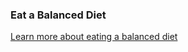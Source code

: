 ### Eat a Balanced Diet   
[Learn more about eating a balanced diet](https://www.healthline.com/health/balanced-diet)   

